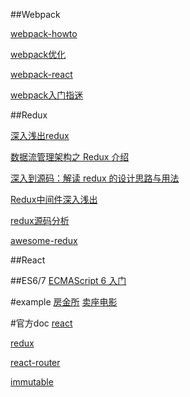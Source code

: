 ##Webpack

[webpack-howto](http://qiutc.me/post/%E5%A6%82%E4%BD%95%E4%BD%BF%E7%94%A8webpack%E2%80%94webpack-howto.html)

[webpack优化](http://www.alloyteam.com/2016/01/webpack-use-optimization/#prettyPhoto)

[webpack-react](https://fakefish.github.io/react-webpack-cookbook/)

[webpack入门指迷](http://segmentfault.com/a/1190000002551952)


##Redux

[深入浅出redux](http://www.w3ctech.com/topic/1561)

[数据流管理架构之 Redux 介绍](http://www.alloyteam.com/2015/09/react-redux/)

[深入到源码：解读 redux 的设计思路与用法](http://div.io/topic/1309?page=1#6170)

[Redux中间件深入浅出](http://blog.kazaff.me/2015/10/09/%5B%E8%AF%91%5DRedux%E4%B8%AD%E9%97%B4%E4%BB%B6%E6%B7%B1%E5%85%A5%E6%B5%85%E5%87%BA/index.html)

[redux源码分析](http://div.io/topic/1530)

[awesome-redux](https://github.com/xgrommx/awesome-redux)

##React


##ES6/7
[ECMAScript 6 入门](http://es6.ruanyifeng.com/#README)

#example
[房金所](https://fangjs.sina.com.cn/mobile/)
[卖座电影](http://m.maizuo.com/v4/)


#官方doc
[react](http://reactjs.cn/react/docs/getting-started.html)

[redux](https://camsong.github.io/redux-in-chinese/index.html)

[react-router](http://react-guide.github.io/react-router-cn/index.html)

[immutable](http://facebook.github.io/immutable-js/docs/#/)


